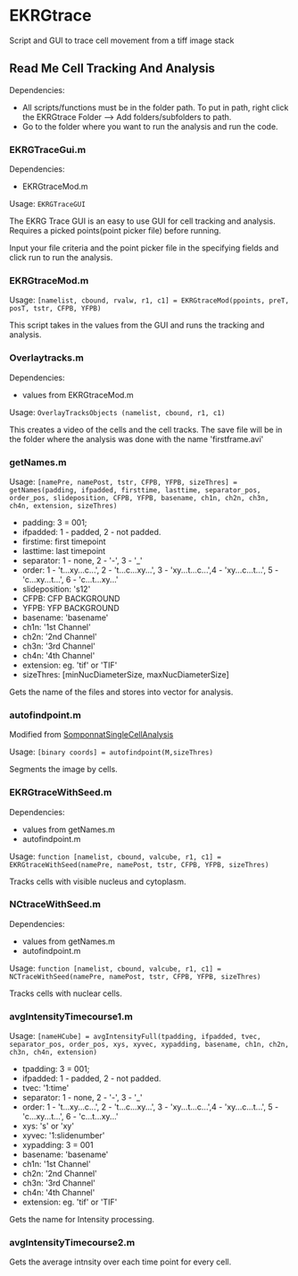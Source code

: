 EKRGtrace
=========

Script and GUI to trace cell movement from a tiff image stack

## Read Me Cell Tracking And Analysis

Dependencies:
* All scripts/functions must be in the folder path. To put in path, right click the EKRGtrace Folder --> Add folders/subfolders to path.
* Go to the folder where you want to run the analysis and run the code.

### EKRGTraceGui.m

Dependencies:
* EKRGtraceMod.m

Usage:
`EKRGTraceGUI`

The EKRG Trace GUI is an easy to use GUI for cell tracking and analysis.
Requires a picked points(point picker file) before running.

Input your file criteria and the point picker file in the specifying fields and click run to run the analysis.

### EKRGtraceMod.m

Usage:
`[namelist, cbound, rvalw, r1, c1] = EKRGtraceMod(ppoints, preT, posT, tstr, CFPB, YFPB)`

This script takes in the values from the GUI and runs the tracking and analysis.

### Overlaytracks.m

Dependencies:
* values from EKRGtraceMod.m

Usage:
`OverlayTracksObjects (namelist, cbound, r1, c1)`

This creates a video of the cells and the cell tracks. The save file will be in the folder where the analysis was done with the name 'firstframe.avi'

### getNames.m

Usage:
`[namePre, namePost, tstr, CFPB, YFPB, sizeThres] = getNames(padding, ifpadded, firsttime, lasttime, separator_pos, order_pos, slideposition, CFPB, YFPB, basename, ch1n, ch2n, ch3n, ch4n, extension, sizeThres)`

* padding: 3 = 001;
* ifpadded: 1 - padded, 2 - not padded.
* firstime: first timepoint
* lasttime: last timepoint
* separator: 1 - none, 2 - '-', 3 - '_'
* order:  1 - 't...xy...c...', 2 - 't...c...xy...', 3 - 'xy...t...c...',4 - 'xy...c...t...', 5 - 'c...xy...t...', 6 - 'c...t...xy...'
* slideposition: 's12'
* CFPB: CFP BACKGROUND
* YFPB: YFP BACKGROUND
* basename: 'basename'
* ch1n: '1st Channel'
* ch2n: '2nd Channel'
* ch3n: '3rd Channel'
* ch4n: '4th Channel'
* extension:  eg. 'tif' or 'TIF'
* sizeThres: [minNucDiameterSize, maxNucDiameterSize]

Gets the name of the files and stores into vector for analysis.

### autofindpoint.m

Modified from [SomponnatSingleCellAnalysis](https://github.com/somponnat/Somponnat_SingleCellAnalysis)

Usage:
`[binary coords] = autofindpoint(M,sizeThres)`

Segments the image by cells.

### EKRGtraceWithSeed.m

Dependencies:
* values from getNames.m
* autofindpoint.m

Usage:
`function [namelist, cbound, valcube, r1, c1] = EKRGtraceWithSeed(namePre, namePost, tstr, CFPB, YFPB, sizeThres)`

Tracks cells with visible nucleus and cytoplasm.

### NCtraceWithSeed.m

Dependencies:
* values from getNames.m
* autofindpoint.m

Usage:
`function [namelist, cbound, valcube, r1, c1] = NCTraceWithSeed(namePre, namePost, tstr, CFPB, YFPB, sizeThres)`

Tracks cells with nuclear cells.

### avgIntensityTimecourse1.m

Usage:
`[nameHCube] = avgIntensityFull(tpadding, ifpadded, tvec, separator_pos, order_pos, xys, xyvec, xypadding, basename, ch1n, ch2n, ch3n, ch4n, extension)`

* tpadding: 3 = 001;
* ifpadded: 1 - padded, 2 - not padded.
* tvec: '1:time'
* separator: 1 - none, 2 - '-', 3 - '_'
* order:  1 - 't...xy...c...', 2 - 't...c...xy...', 3 - 'xy...t...c...',4 - 'xy...c...t...', 5 - 'c...xy...t...', 6 - 'c...t...xy...'
* xys: 's' or 'xy'
* xyvec: '1:slidenumber'
* xypadding: 3 = 001
* basename: 'basename'
* ch1n: '1st Channel'
* ch2n: '2nd Channel'
* ch3n: '3rd Channel'
* ch4n: '4th Channel'
* extension:  eg. 'tif' or 'TIF'

Gets the name for Intensity processing.  

### avgIntensityTimecourse2.m

Gets the average intnsity over each time point for every cell. 
